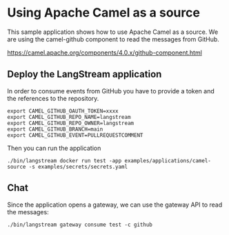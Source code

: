 # Using Apache Camel as a source

This sample application shows how to use Apache Camel as a source.
We are using the camel-github component to read the messages from GitHub.

https://camel.apache.org/components/4.0.x/github-component.html


## Deploy the LangStream application

In order to consume events from GitHub you have to provide a token and the references to the repository.


```
export CAMEL_GITHUB_OAUTH_TOKEN=xxxx
export CAMEL_GITHUB_REPO_NAME=langstream
export CAMEL_GITHUB_REPO_OWNER=langstream
export CAMEL_GITHUB_BRANCH=main
export CAMEL_GITHUB_EVENT=PULLREQUESTCOMMENT
```

Then you can run the application

```
./bin/langstream docker run test -app examples/applications/camel-source -s examples/secrets/secrets.yaml
```

## Chat

Since the application opens a gateway, we can use the gateway API to read the messages:
```
./bin/langstream gateway consume test -c github
```

